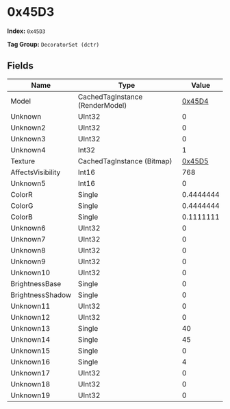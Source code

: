# 0x45D3

**Index:** ```0x45D3```

**Tag Group:** ```DecoratorSet (dctr)```

## Fields

Name	| Type	| Value
---	|---	|---	|
Model	|CachedTagInstance (RenderModel)	|[0x45D4](../RenderModel/45D4.md)
Unknown	|UInt32	|0
Unknown2	|UInt32	|0
Unknown3	|UInt32	|0
Unknown4	|Int32	|1
Texture	|CachedTagInstance (Bitmap)	|[0x45D5](../Bitmap/45D5.md)
AffectsVisibility	|Int16	|768
Unknown5	|Int16	|0
ColorR	|Single	|0.4444444
ColorG	|Single	|0.4444444
ColorB	|Single	|0.1111111
Unknown6	|UInt32	|0
Unknown7	|UInt32	|0
Unknown8	|UInt32	|0
Unknown9	|UInt32	|0
Unknown10	|UInt32	|0
BrightnessBase	|Single	|0
BrightnessShadow	|Single	|0
Unknown11	|UInt32	|0
Unknown12	|UInt32	|0
Unknown13	|Single	|40
Unknown14	|Single	|45
Unknown15	|Single	|0
Unknown16	|Single	|4
Unknown17	|UInt32	|0
Unknown18	|UInt32	|0
Unknown19	|UInt32	|0


